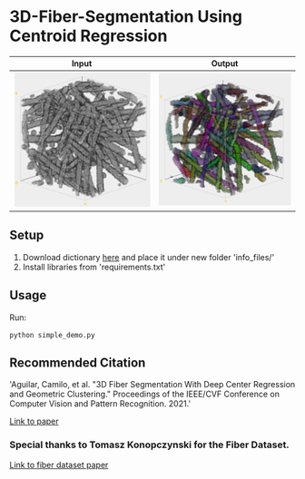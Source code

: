 # 3D-Fiber-Segmentation Using Centroid Regression
| Input | Output |
| :--: | :--: |
|<img src="info_files/seg_vol.png">| <img src="info_files/seg_vol2.png">|
## Setup
1.  Download dictionary [here](https://1drv.ms/u/s!ArkbR4HWOOHqgfpSTdFkpiw384ZAug?e=3cuBGb) and place it under new folder 'info_files/'
2. Install libraries from 'requirements.txt'

## Usage
Run:
```
python simple_demo.py

```

## Recommended Citation

'Aguilar, Camilo, et al. "3D Fiber Segmentation With Deep Center Regression and Geometric Clustering." Proceedings of the IEEE/CVF Conference on Computer Vision and Pattern Recognition. 2021.'

[Link to paper](https://openaccess.thecvf.com/content/CVPR2021W/CVMI/html/Aguilar_3D_Fiber_Segmentation_With_Deep_Center_Regression_and_Geometric_Clustering_CVPRW_2021_paper.html)


### Special thanks to Tomasz Konopczynski for the Fiber Dataset.
[Link to fiber dataset paper](https://arxiv.org/abs/1901.01210)
